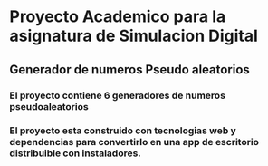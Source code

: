 # Proyecto Academico para la asignatura de Simulacion Digital

## Generador de numeros Pseudo aleatorios

### El proyecto contiene 6 generadores de numeros pseudoaleatorios

### El proyecto esta construido con tecnologias web y dependencias para convertirlo en una app de escritorio distribuible con instaladores.